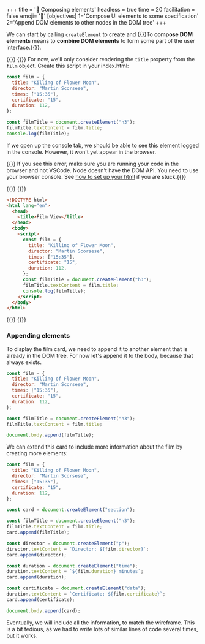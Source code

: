 +++
title = '🧱 Composing elements'
headless = true
time = 20
facilitation = false
emoji= '🧩'
[objectives]
    1='Compose UI elements to some specification'
    2='Append DOM elements to other nodes in the DOM tree'
+++

We can start by calling `createElement` to create and {{<tooltip title="compose DOM elements">}}To **compose DOM elements** means to **combine DOM elements** to form some part of the user interface.{{</tooltip>}}.

{{<tabs name="Rendering from data">}}
{{<tab name="JavaScript">}}
For now, we'll only consider rendering the `title` property from the `film` object. Create this script in your index.html:

```js
const film = {
  title: "Killing of Flower Moon",
  director: "Martin Scorsese",
  times: ["15:35"],
  certificate: "15",
  duration: 112,
};

const filmTitle = document.createElement("h3");
filmTitle.textContent = film.title;
console.log(filmTitle);
```

If we open up the console tab, we should be able to see this element logged in the console. However, it won't yet appear in the browser.

{{<note type="tip" title="Uncaught ReferenceError: document is not defined">}} If you see this error, make sure you are running your code in the browser and not VSCode. Node doesn't have the DOM API. You need to use your browser console. See [how to set up your html](#rendering-from-data-1) if you are stuck.{{</note>}}

{{</tab>}}
{{<tab name="HTML">}}

```html
<!DOCTYPE html>
<html lang="en">
  <head>
    <title>Film View</title>
  </head>
  <body>
    <script>
      const film = {
        title: "Killing of Flower Moon",
        director: "Martin Scorsese",
        times: ["15:35"],
        certificate: "15",
        duration: 112,
      };
      const filmTitle = document.createElement("h3");
      filmTitle.textContent = film.title;
      console.log(filmTitle);
    </script>
  </body>
</html>
```

{{</tab>}}
{{</tabs>}}

### Appending elements

To display the film card, we need to append it to another element that is already in the DOM tree. For now let's append it to the body, because that always exists.

```js {linenos=table,hl_lines=["12"],linenostart=1}
const film = {
  title: "Killing of Flower Moon",
  director: "Martin Scorsese",
  times: ["15:35"],
  certificate: "15",
  duration: 112,
};

const filmTitle = document.createElement("h3");
filmTitle.textContent = film.title;

document.body.append(filmTitle);
```

We can extend this card to include more information about the film by creating more elements:

```js
const film = {
  title: "Killing of Flower Moon",
  director: "Martin Scorsese",
  times: ["15:35"],
  certificate: "15",
  duration: 112,
};

const card = document.createElement("section");

const filmTitle = document.createElement("h3");
filmTitle.textContent = film.title;
card.append(filmTitle);

const director = document.createElement("p");
director.textContent = `Director: ${film.director}`;
card.append(director);

const duration = document.createElement("time");
duration.textContent = `${film.duration} minutes`;
card.append(duration);

const certificate = document.createElement("data");
duration.textContent = `Certificate: ${film.certificate}`;
card.append(certificate);

document.body.append(card);
```

Eventually, we will include all the information, to match the wireframe. This is a bit tedious, as we had to write lots of similar lines of code several times, but it works.
